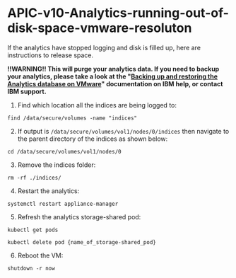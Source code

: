 # APIC-v10-Analytics-running-out-of-disk-space-vmware-resoluton  
If the analytics have stopped logging and disk is filled up, here are instructions to release space.  
  
**!!WARNING!! This will purge your analytics data. If you need to backup your analytics, please take a look at the "[Backing up and restoring the Analytics database on VMware](https://www.ibm.com/docs/en/api-connect/10.0.1.x?topic=later-backing-up-restoring-analytics-database-vmware)" documentation on IBM help, or contact IBM support.**  

1. Find which location all the indices are being logged to:
```
find /data/secure/volumes -name "indices"
```  

2. If output is ``/data/secure/volumes/vol1/nodes/0/indices`` then navigate to the parent directory of the indices as shown below:  
```
cd /data/secure/volumes/vol1/nodes/0
```  

3. Remove the indices folder:
```
rm -rf ./indices/
```  

4. Restart the analytics:  
```
systemctl restart appliance-manager
```  

5. Refresh the analytics storage-shared pod:
```
kubectl get pods

kubectl delete pod {name_of_storage-shared_pod}
```  

6. Reboot the VM:  
```
shutdown -r now
```  
